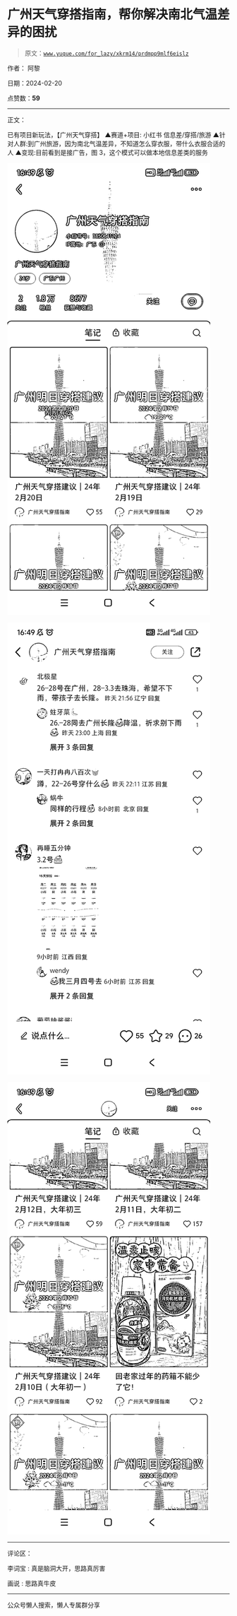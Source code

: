 # 广州天气穿搭指南，帮你解决南北气温差异的困扰

> 原文：[`www.yuque.com/for_lazy/xkrm14/prdmpp9mlf6eislz`](https://www.yuque.com/for_lazy/xkrm14/prdmpp9mlf6eislz)

作者： 阿黎

日期：2024-02-20

点赞数：**59**

* * *

正文：

已有项目新玩法，【广州天气穿搭】 ▲赛道+项目: 小红书 信息差/穿搭/旅游 ▲针对人群:到广州旅游，因为南北气温差异，不知道怎么穿衣服，带什么衣服合适的人
▲变现:目前看到是接广告，图 3，这个模式可以做本地信息差类的服务

![](img/429f5f8ded8cb0d9028abfdb3829f48d.png)

![](img/0579693e4a2f65906bc374fcad1fcf1f.png)

![](img/ca823a8714f95529e49642f4c4588eb3.png)

* * *

评论区：

李词宝 : 真是脑洞大开，思路真厉害

画说 : 思路真牛皮

* * *

公众号懒人搜索，懒人专属群分享